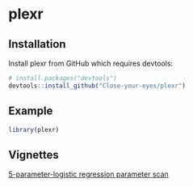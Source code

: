 
<!-- README.md is generated from README.Rmd. Please edit that file -->

# plexr

<!-- badges: start -->
<!-- badges: end -->

## Installation

Install plexr from GitHub which requires devtools:

``` r
# install.packages("devtools")
devtools::install_github("Close-your-eyes/plexr")
```

## Example

``` r
library(plexr)
```

## Vignettes

[5-parameter-logistic regression parameter
scan](https://close-your-eyes.github.io/plexr/articles/five_parameter_logistic_regression_parameter_scans.html)
